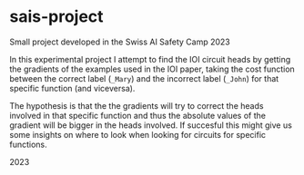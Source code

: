 # sais-project
Small project developed in the Swiss AI Safety Camp 2023

In this experimental project I attempt to find the IOI circuit heads by getting the gradients of the examples used in the IOI paper, taking the cost function between the correct label 
(`_Mary`) and the incorrect label (`_John`) for that specific function (and viceversa).

The hypothesis is that the the gradients will try to correct the heads involved in that specific function and thus the absolute values of the gradient will be bigger in the heads 
involved. If succesful this might give us some insights on where to look when looking for circuits for specific functions.

2023

